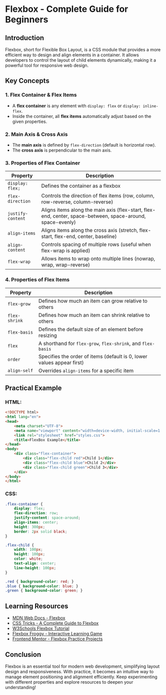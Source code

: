 # Flexbox - Complete Guide for Beginners

## Introduction
Flexbox, short for Flexible Box Layout, is a CSS module that provides a more efficient way to design and align elements in a container. It allows developers to control the layout of child elements dynamically, making it a powerful tool for responsive web design.

## Key Concepts
### 1. **Flex Container & Flex Items**
- A **flex container** is any element with `display: flex` or `display: inline-flex`.
- Inside the container, all **flex items** automatically adjust based on the given properties.

### 2. **Main Axis & Cross Axis**
- The **main axis** is defined by `flex-direction` (default is horizontal row).
- The **cross axis** is perpendicular to the main axis.

### 3. **Properties of Flex Container**
| Property            | Description |
|--------------------|-------------|
| `display: flex;` | Defines the container as a flexbox |
| `flex-direction` | Controls the direction of flex items (row, column, row-reverse, column-reverse) |
| `justify-content` | Aligns items along the main axis (flex-start, flex-end, center, space-between, space-around, space-evenly) |
| `align-items` | Aligns items along the cross axis (stretch, flex-start, flex-end, center, baseline) |
| `align-content` | Controls spacing of multiple rows (useful when flex-wrap is applied) |
| `flex-wrap` | Allows items to wrap onto multiple lines (nowrap, wrap, wrap-reverse) |

### 4. **Properties of Flex Items**
| Property | Description |
|----------|-------------|
| `flex-grow` | Defines how much an item can grow relative to others |
| `flex-shrink` | Defines how much an item can shrink relative to others |
| `flex-basis` | Defines the default size of an element before resizing |
| `flex` | A shorthand for `flex-grow`, `flex-shrink`, and `flex-basis` |
| `order` | Specifies the order of items (default is 0, lower values appear first) |
| `align-self` | Overrides `align-items` for a specific item |

## Practical Example
### **HTML:**
```html
<!DOCTYPE html>
<html lang="en">
<head>
    <meta charset="UTF-8">
    <meta name="viewport" content="width=device-width, initial-scale=1.0">
    <link rel="stylesheet" href="styles.css">
    <title>FlexBox Example</title>
</head>
<body>
    <div class="flex-container">
        <div class="flex-child red">Child 1</div>
        <div class="flex-child blue">Child 2</div>
        <div class="flex-child green">Child 3</div>
    </div>
</body>
</html>
```

### **CSS:**
```css
.flex-container {
    display: flex;
    flex-direction: row;
    justify-content: space-around;
    align-items: center;
    height: 300px;
    border: 2px solid black;
}

.flex-child {
    width: 100px;
    height: 100px;
    color: white;
    text-align: center;
    line-height: 100px;
}

.red { background-color: red; }
.blue { background-color: blue; }
.green { background-color: green; }
```

## Learning Resources
- [MDN Web Docs - Flexbox](https://developer.mozilla.org/en-US/docs/Learn/CSS/CSS_layout/Flexbox)
- [CSS Tricks - A Complete Guide to Flexbox](https://css-tricks.com/snippets/css/a-guide-to-flexbox/)
- [W3Schools Flexbox Tutorial](https://www.w3schools.com/css/css3_flexbox.asp)
- [Flexbox Froggy - Interactive Learning Game](https://flexboxfroggy.com/)
- [Frontend Mentor - Flexbox Practice Projects](https://www.frontendmentor.io/)

## Conclusion
Flexbox is an essential tool for modern web development, simplifying layout design and responsiveness. With practice, it becomes an intuitive way to manage element positioning and alignment efficiently. Keep experimenting with different properties and explore resources to deepen your understanding!

